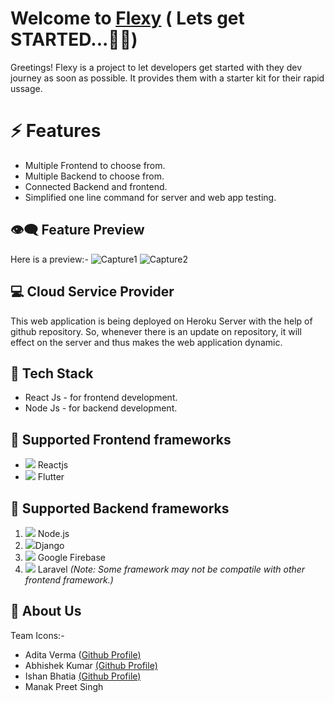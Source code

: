 # Welcome to [Flexy](https://flexy01.herokuapp.com/) ( Lets get STARTED...🎉🎉)

Greetings! Flexy is a project to let developers get started with they dev journey as soon as possible. It provides them with a starter kit for their rapid ussage.

# ⚡ Features

- Multiple Frontend to choose from.
- Multiple Backend to choose from.
- Connected Backend and frontend.
- Simplified one line command for server and web app testing.

## 👁‍🗨 Feature Preview

Here is a preview:-
![Capture1](https://user-images.githubusercontent.com/86531519/170728676-21185d75-cfbc-4b61-b847-776bbcc70e93.PNG)
![Capture2](https://user-images.githubusercontent.com/86531519/170728866-4b2bae24-9113-46b1-bd46-0f0975e1df79.PNG)

## 💻 Cloud Service Provider
This web application is being deployed on Heroku Server with the help of github repository. So, whenever there is an update on repository, it will effect on the server and thus makes the web application dynamic.

## 💼 Tech Stack
- React Js - for frontend development.
- Node Js - for backend development.

## 🤝 Supported Frontend frameworks

- <img src="https://img.icons8.com/office/32/000000/react.png"/> Reactjs
- <img src="https://img.icons8.com/color/32/000000/flutter.png"/> Flutter

## 🤝 Supported Backend frameworks

1.  <img src="https://img.icons8.com/color/32/000000/nodejs.png"/> Node.js
2.  <img src="https://img.icons8.com/color/32/000000/django.png"/>Django
3.  <img src="https://img.icons8.com/color/32/000000/google-firebase-console.png"/> Google Firebase
4.  <img src="https://img.icons8.com/fluency/32/000000/laravel.png"/> Laravel
    _(Note: Some framework may not be compatile with other frontend framework.)_

## 🤚 About Us

Team Icons:-

- Adita Verma ([Github Profile)](https://github.com/createadi)
- Abhishek Kumar [(Github Profile)](https://github.com/abhik063)
- Ishan Bhatia [(Github Profile)](https://github.com/Ishanbhatia98)
- Manak Preet Singh
